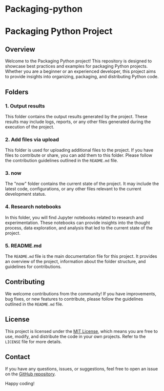 # Packaging-python

# Packaging Python Project

## Overview

Welcome to the Packaging Python project! This repository is designed to showcase best practices and examples for packaging Python projects. Whether you are a beginner or an experienced developer, this project aims to provide insights into organizing, packaging, and distributing Python code.

## Folders

### 1. Output results

This folder contains the output results generated by the project. These results may include logs, reports, or any other files generated during the execution of the project.

### 2. Add files via upload

This folder is used for uploading additional files to the project. If you have files to contribute or share, you can add them to this folder. Please follow the contribution guidelines outlined in the `README.md` file.

### 3. now

The "now" folder contains the current state of the project. It may include the latest code, configurations, or any other files relevant to the current development status.

### 4. Research notebooks

In this folder, you will find Jupyter notebooks related to research and experimentation. These notebooks can provide insights into the thought process, data exploration, and analysis that led to the current state of the project.

### 5. README.md

The `README.md` file is the main documentation file for this project. It provides an overview of the project, information about the folder structure, and guidelines for contributions.

## Contributing

We welcome contributions from the community! If you have improvements, bug fixes, or new features to contribute, please follow the guidelines outlined in the `README.md` file.

## License

This project is licensed under the [MIT License](LICENSE), which means you are free to use, modify, and distribute the code in your own projects. Refer to the `LICENSE` file for more details.

## Contact

If you have any questions, issues, or suggestions, feel free to open an issue on the [GitHub repository](https://github.com/SmailYASSINE/Packaging-python/issues).

Happy coding!
